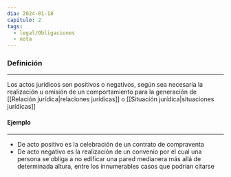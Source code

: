 ```yaml
---
dia: 2024-01-18
capitulo: 2
tags:
  - legal/Obligaciones
  - nota
---
```

### Definición
---
Los actos jurídicos son positivos o negativos, según sea necesaria la realización u omisión de un comportamiento para la generación de [[Relación jurídica|relaciones jurídicas]] o [[Situación jurídica|situaciones jurídicas]]

#### Ejemplo
---
* De acto positivo es la celebración de un contrato de compraventa
* De acto negativo es la realización de un convenio por el cual una persona se obliga a no edificar una pared medianera más allá de determinada altura, entre los innumerables casos que podrían citarse
